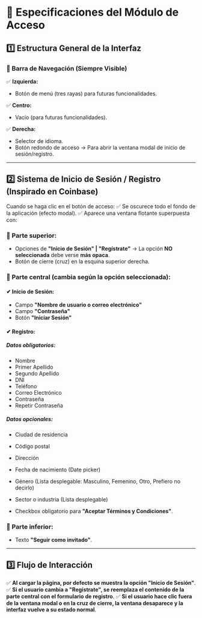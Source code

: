 # 📌 Especificaciones del Módulo de Acceso

## **1️⃣ Estructura General de la Interfaz**

### **🔹 Barra de Navegación (Siempre Visible)**
✅ **Izquierda:**
- Botón de menú (tres rayas) para futuras funcionalidades.

✅ **Centro:**
- Vacío (para futuras funcionalidades).

✅ **Derecha:**
- Selector de idioma.
- Botón redondo de acceso → Para abrir la ventana modal de inicio de sesión/registro.

---

## **2️⃣ Sistema de Inicio de Sesión / Registro (Inspirado en Coinbase)**
Cuando se haga clic en el botón de acceso:
✅ Se oscurece todo el fondo de la aplicación (efecto modal).
✅ Aparece una ventana flotante superpuesta con:

### **🔹 Parte superior:**
- Opciones de **"Inicio de Sesión" | "Regístrate"** → La opción **NO seleccionada** debe verse **más opaca**.
- Botón de cierre (cruz) en la esquina superior derecha.

### **🔹 Parte central (cambia según la opción seleccionada):**
#### **✔ Inicio de Sesión:**
- Campo **"Nombre de usuario o correo electrónico"**
- Campo **"Contraseña"**
- Botón **"Iniciar Sesión"**

#### **✔ Registro:**
##### **Datos obligatorios:**
- Nombre
- Primer Apellido
- Segundo Apellido
- DNI
- Teléfono
- Correo Electrónico
- Contraseña
- Repetir Contraseña

##### **Datos opcionales:**
- Ciudad de residencia
- Código postal
- Dirección
- Fecha de nacimiento (Date picker)
- Género (Lista desplegable: Masculino, Femenino, Otro, Prefiero no decirlo)
- Sector o industria (Lista desplegable)

- Checkbox obligatorio para **"Aceptar Términos y Condiciones"**.

### **🔹 Parte inferior:**
- Texto **"Seguir como invitado"**.

---

## **3️⃣ Flujo de Interacción**
✅ **Al cargar la página, por defecto se muestra la opción "Inicio de Sesión"**.
✅ **Si el usuario cambia a "Regístrate", se reemplaza el contenido de la parte central con el formulario de registro**.
✅ **Si el usuario hace clic fuera de la ventana modal o en la cruz de cierre, la ventana desaparece y la interfaz vuelve a su estado normal**.